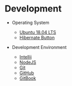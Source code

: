 # Development

- Operating System
  - [Ubuntu 18.04 LTS](os/ubuntu.md)
  - [Hibernate Button](os/hibernateButton.md)
  
- Development Environment
  - [Intellij](env/intellij.md)
  - [NodeJS](env/nodejs.md)
  - [Git](env/git.md)
  - [GitHub](env/github.md)
  - [GitBook](env/gitbook.md)
  

